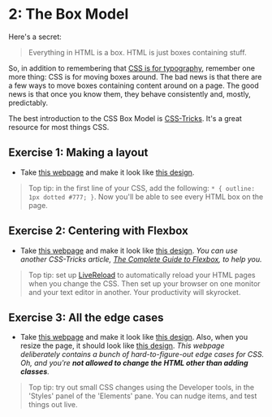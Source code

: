 # 2: The Box Model

Here's a secret:

> Everything in HTML is a box. HTML is just boxes containing stuff.

So, in addition to remembering that [CSS is for typography](./1_css_for_typography.md), remember one more thing: CSS is for moving boxes around. The bad news is that there are a few ways to move boxes containing content around on a page. The good news is that once you know them, they behave consistently and, mostly, predictably.

The best introduction to the CSS Box Model is [CSS-Tricks](https://css-tricks.com/the-css-box-model/). It's a great resource for most things CSS.

## Exercise 1: Making a layout

- Take [this webpage](./webpages/2-1.html) and make it look like [this design](./designs/2-1.jpg).

> Top tip: in the first line of your CSS, add the following: `* { outline: 1px dotted #777; }`. Now you'll be able to see every HTML box on the page.

## Exercise 2: Centering with Flexbox

- Take [this webpage](./webpages/2-2.html) and make it look like [this design](./designs/2-2.jpg). _You can use another CSS-Tricks article, [The Complete Guide to Flexbox](https://css-tricks.com/snippets/css/a-guide-to-flexbox/), to help you._

> Top tip: set up [LiveReload](http://livereload.com/) to automatically reload your HTML pages when you change the CSS. Then set up your browser on one monitor and your text editor in another. Your productivity will skyrocket.

## Exercise 3: All the edge cases

- Take [this webpage](./webpages/2-3.html) and make it look like [this design](./designs/2-3-full.jpg). Also, when you resize the page, it should look like [this design](./designs/2-3-mobile.jpg). _This webpage deliberately contains a bunch of hard-to-figure-out edge cases for CSS. Oh, and you're **not allowed to change the HTML other than adding classes**._

> Top tip: try out small CSS changes using the Developer tools, in the 'Styles' panel of the 'Elements' pane. You can nudge items, and test things out live.



